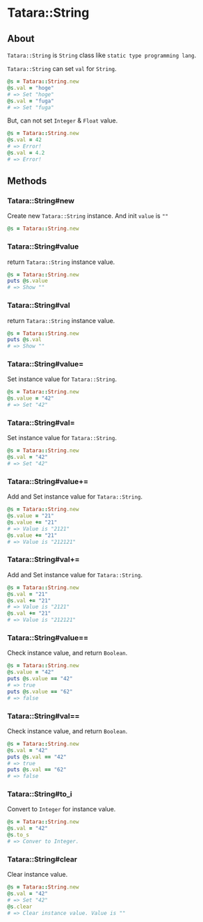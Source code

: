 # Tatara::String
## About

`Tatara::String` is `String` class like `static type programming lang`.

`Tatara::String` can set `val` for `String`.

```ruby
@s = Tatara::String.new
@s.val = "hoge"
# => Set "hoge"
@s.val = "fuga"
# => Set "fuga"
```

But, can not set `Integer` & `Float` value.

```ruby
@s = Tatara::String.new
@s.val = 42
# => Error!
@s.val = 4.2
# => Error!
```

## Methods
### Tatara::String#new

Create new `Tatara::String` instance.  And init `value` is `""`

```ruby
@s = Tatara::String.new
```

### Tatara::String#value

return `Tatara::String` instance value.

```ruby
@s = Tatara::String.new
puts @s.value
# => Show ""
```

### Tatara::String#val

return `Tatara::String` instance value.

```ruby
@s = Tatara::String.new
puts @s.val
# => Show ""
```

### Tatara::String#value=

Set instance value for `Tatara::String`.

```ruby
@s = Tatara::String.new
@s.value = "42"
# => Set "42"
```

### Tatara::String#val=

Set instance value for `Tatara::String`.

```ruby
@s = Tatara::String.new
@s.val = "42"
# => Set "42"
```

### Tatara::String#value+= 

Add and Set instance value for `Tatara::String`.

```ruby
@s = Tatara::String.new
@s.value = "21"
@s.value += "21"
# => Value is "2121"
@s.value += "21"
# => Value is "212121"
```

### Tatara::String#val+= 

Add and Set instance value for `Tatara::String`.

```ruby
@s = Tatara::String.new
@s.val = "21"
@s.val += "21"
# => Value is "2121"
@s.val += "21"
# => Value is "212121"
```

### Tatara::String#value==

Check instance value, and return `Boolean`.

```ruby 
@s = Tatara::String.new
@s.value = "42"
puts @s.value == "42"
# => true
puts @s.value == "62"
# => false
```

### Tatara::String#val==

Check instance value, and return `Boolean`.

```ruby 
@s = Tatara::String.new
@s.val = "42"
puts @s.val == "42"
# => true
puts @s.val == "62"
# => false
```

### Tatara::String#to_i

Convert to `Integer` for instance value.

```ruby
@s = Tatara::String.new
@s.val = "42"
@s.to_s
# => Conver to Integer.
```

### Tatara::String#clear

Clear instance value.

```ruby
@s = Tatara::String.new
@s.val = "42"
# => Set "42"
@s.clear
# => Clear instance value. Value is ""
```

